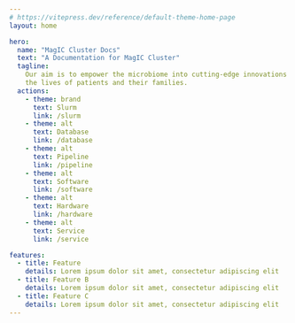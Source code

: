 ```yaml
---
# https://vitepress.dev/reference/default-theme-home-page
layout: home

hero:
  name: "MagIC Cluster Docs"
  text: "A Documentation for MagIC Cluster"
  tagline:
    Our aim is to empower the microbiome into cutting-edge innovations that will transform
    the lives of patients and their families.
  actions:
    - theme: brand
      text: Slurm
      link: /slurm
    - theme: alt
      text: Database
      link: /database
    - theme: alt
      text: Pipeline
      link: /pipeline
    - theme: alt
      text: Software
      link: /software
    - theme: alt
      text: Hardware
      link: /hardware
    - theme: alt
      text: Service
      link: /service

features:
  - title: Feature
    details: Lorem ipsum dolor sit amet, consectetur adipiscing elit
  - title: Feature B
    details: Lorem ipsum dolor sit amet, consectetur adipiscing elit
  - title: Feature C
    details: Lorem ipsum dolor sit amet, consectetur adipiscing elit
---
```


